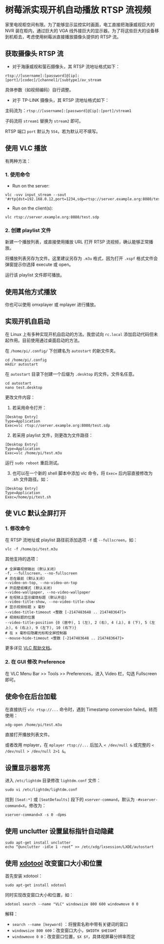 # 树莓派实现开机自动播放 RTSP 流视频

家里电视柜空间有限。为了能够显示监控实时画面，电工直接把海康威视巨大的 NVR 装在柜内，通过巨大的 VGA 线外接巨大的显示器。为了将这些巨大的设备移到机柜去，考虑使用树莓派直接播放摄像头提供的 RTSP 流。

## 获取摄像头 RTSP 流

- 对于海康威视和萤石摄像头，其 RTSP 流地址格式如下：

```
rtsp://[username]:[password]@[ip]:[port]/[codec]/[channel]/[subtype]/av_stream
```

具体参数（如视频编码）自行调整。

- 对于 TP-LINK 摄像头，其 RTSP 流地址格式如下：

主码流为：`rtsp://[username]:[password]@[ip]:[port]/stream1`

子码流将 `stream1` 替换为 `stream2` 即可。

RTSP 端口 `port` 默认为 `554`，若为默认可不填写。

## 使用 VLC 播放

有两种方法：

### 1. 使用命令

- Run on the server:

```shell
vlc -vvv input_stream --sout '#rtp{dst=192.168.0.12,port=1234,sdp=rtsp://server.example.org:8080/test.sdp}'
```

- Run on the client(s):

```shell
vlc rtsp://server.example.org:8080/test.sdp
```

### 2. 创建 playlist 文件

新建一个播放列表，或直接使用播放 URL 打开 RTSP 流视频，确认能够正常播放。

将播放列表另存为文件。这里建议另存为 `.m3u` 格式，因为打开 `.xspf` 格式文件会弹窗提示你选择 execute 或 open。 

运行该 playlist 文件即可播放。

## 使用其他方式播放

你也可以使用 omxplayer 或 mplayer 进行播放。

## 实现开机自启动

在 Linux 上有多种实现开机自启动的方法。我尝试向 `rc.local` 添加启动代码但未起作用。目前使用通过桌面启动的方法。

在 `/home/pi/.config/` 下创建名为 `autostart` 的新文件夹。

```shell
cd /home/pi/.config
mkdir autostart
```

在 `autostart` 目录下创建一个后缀为 `.desktop` 的文件。文件名任意。

```shell
cd autostart
nano test.desktop
```

更改文件内容：

1. 若采用命令打开：

```
[Desktop Entry]
Type=Application
Exec=vlc rtsp://server.example.org:8080/test.sdp
```

2. 若采用 playlist 文件，则更改为文件路径：

```
[Desktop Entry]
Type=Application
Exec=vlc /home/pi/test.m3u
```

运行 `sudo reboot` 重启测试。

3. 也可以在一个新的 shell 脚本中添加 vlc 命令，将 `Exec=` 后内容直接修改为 .sh 文件路径。如：

```
[Desktop Entry]
Type=Application
Exec=/home/pi/test.sh
```

## 使 VLC 默认全屏打开

### 1. 修改命令

在 RTSP 流地址或 playlist 路径前添加选项 `-f` 或 `--fullscreen`，如：

```shell
vlc -f /home/pi/test.m3u
```

其他支持的选项：

```
# 全屏幕视频输出 (默认关闭)
-f, --fullscreen, --no-fullscreen 
# 总在最前 (默认关闭) 
--video-on-top, --no-video-on-top 
# 开启壁纸模式 (默认关闭)
--video-wallpaper, --no-video-wallpaper 
# 在视频上显示媒体标题 (默认开启)
--video-title-show, --no-video-title-show 
# 显示视频标题 x 毫秒
--video-title-timeout <整数 [-2147483648 .. 2147483647]> 
# 视频标题的位置
--video-title-position {0 (居中), 1 (左), 2 (右), 4 (上), 8 (下), 5 (左上), 6 (右上), 9 (左下), 10 (右下)}
# 在 x 毫秒后隐藏光标和全屏控制器
--mouse-hide-timeout <整数 [-2147483648 .. 2147483647]>
```

更多详见 [VLC 帮助文档](https://wiki.videolan.org/Documentation:Documentation/)。

### 2. 在 GUI 修改 Preference

在 VLC Menu Bar >> Tools >> Preferences，进入 Video 栏，勾选 Fullscreen 即可。

## 使命令在后台加载

在直接执行 `vlc rtsp://...` 命令时，遇到 Timestamp conversion failed。转而使用：

```shell
xdg-open /home/pi/test.m3u
```

直接打开播放列表文件。

或者改用 mplayer，在 `mplayer rtsp://...` 后加入 `< /dev/null &` 或完整的 `< /dev/null > /dev/null 2>1 &`。

## 设置显示器常亮

进入 `/etc/lightdm` 目录修改 `lightdm.conf` 文件：

```shell
sudo vi /etc/lightdm/lightdm.conf
```

找到 `[Seat:*]` 或 `[SeatDefaults]` 段下的 `xserver-command`，默认为 `-#xserver-command=X`，修改为：

```shell
xserver-command=X -s 0 -dpms
```

## 使用 unclutter 设置鼠标指针自动隐藏

```shell
sudo apt-get install unclutter
echo “@unclutter -idle 1 -root” >> /etc/xdg/lxsession/LXDE/autostart
```

## 使用 [xdotool](www.semicomplete.com/projects/xdotool/) 改变窗口大小和位置

首先安装 xdotool：

```shell
sudo apt-get install xdotool
```

同时实现改变窗口大小和位置，如：

```shell
xdotool search --name "VLC" windowsize 800 600 windowmove 0 0
```

解释：

- `search --name [keyword]` ：将搜索名称中带有关键词的窗口
- `windowsize 800 600`：改变窗口大小，`$WIDTH $HEIGHT`
- `windowmove 0 0`：改变窗口位置，`$X $Y`，具体视屏幕分辨率而定
